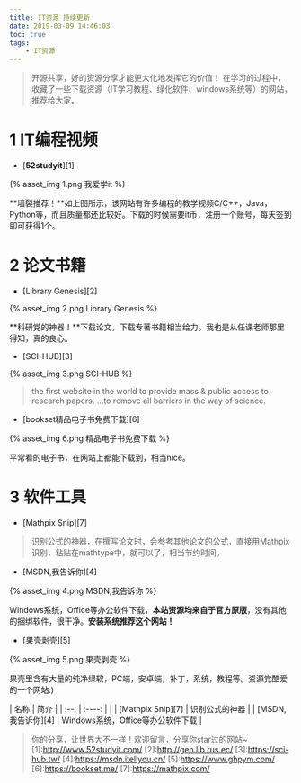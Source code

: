 ```yaml
---
title: IT资源 持续更新
date: 2019-03-09 14:46:03
toc: true
tags:
	- IT资源
---
```

> 开源共享，好的资源分享才能更大化地发挥它的价值！<!-- more -->
在学习的过程中，收藏了一些下载资源（IT学习教程、绿化软件、windows系统等）的网站，推荐给大家。

# 1 IT编程视频
- [**52studyit**][1]

{% asset_img 1.png 我爱学it %}

**墙裂推荐！**如上图所示，该网站有许多编程的教学视频C/C++，Java，Python等，而且质量都还比较好。下载的时候需要it币，注册一个账号，每天签到即可获得1个。

# 2 论文书籍
- [Library Genesis][2]

{% asset_img 2.png Library Genesis %}

**科研党的神器！**下载论文，下载专著书籍相当给力。我也是从任课老师那里得知，真的良心。

- [SCI-HUB][3]

{% asset_img 3.png SCI-HUB %}

> the first website in the world to provide mass & public access to research papers.
...to remove all barriers in the way of science.

- [bookset精品电子书免费下载][6]

{% asset_img 6.png 精品电子书免费下载 %}

平常看的电子书，在网站上都能下载到，相当nice。


# 3 软件工具
- [Mathpix Snip][7]
> 识别公式的神器，在撰写论文时，会参考其他论文的公式，直接用Mathpix识别，粘贴在mathtype中，就可以了，相当节约时间。

- [MSDN,我告诉你][4]

{% asset_img 4.png MSDN,我告诉你 %}

Windows系统，Office等办公软件下载，**本站资源均来自于官方原版**，没有其他的捆绑软件，很干净。**安装系统推荐这个网站！**

- [果壳剥壳][5]

{% asset_img 5.png 果壳剥壳 %}

果壳里含有大量的纯净绿软，PC端，安卓端，补丁，系统，教程等。资源党酷爱的一个网站:)

| 名称 | 简介 |
| :--: | :----: | |
| [Mathpix Snip][7] | 识别公式的神器 |
| [MSDN,我告诉你][4] | Windows系统，Office等办公软件下载 |

> 你的分享，让世界大不一样！欢迎留言，分享你star过的网站~
[1]:http://www.52studyit.com/
[2]:http://gen.lib.rus.ec/
[3]:https://sci-hub.tw/
[4]:https://msdn.itellyou.cn/
[5]:https://www.ghpym.com/
[6]:https://bookset.me/
[7]:https://mathpix.com/